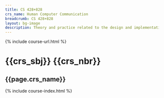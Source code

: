 ```yaml
---
title: CS 428+828
crs_name: Human Computer Communication
breadcrumb: CS 428+828
layout: bg-image
description: Theory and practice related to the design and implementation of usable software and easy-to-learn interfaces. Specific topics will include user-centered design and task analysis; prototyping and the iterative design cycle; interface design and methods of evaluation. 
---
```

{% include course-url.html %}
# {{crs_sbj}} {{crs_nbr}} 
## {{page.crs_name}}

{% include course-index.html %}
